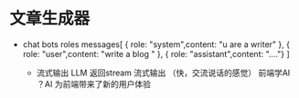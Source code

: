 # 文章生成器

- chat bots roles
  messages[
    {
      role: "system",content: "u are a writer"
    },
    {
      role: "user",content: "write a blog "
    },
    {
      role: "assistant",content: "...."}
  ]

  - 流式输出
    LLM 返回stream 流式输出 （快，交流说话的感觉）
    前端学AI ？AI 为前端带来了新的用户体验 
